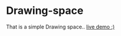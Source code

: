 # Drawing-space
That is a simple Drawing space..
<a href="https://alihussienabdo.github.io/Drawing-space/">live demo :)</a>
